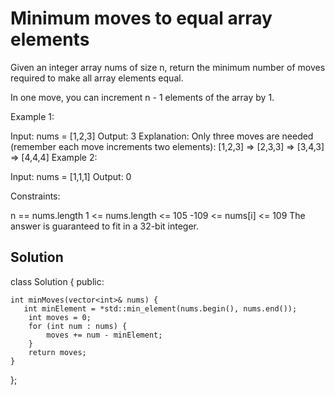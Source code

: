 # Minimum moves to equal array elements

Given an integer array nums of size n, return the minimum number of moves required to make all array elements equal.

In one move, you can increment n - 1 elements of the array by 1.

Example 1:

Input: nums = [1,2,3]
Output: 3
Explanation: Only three moves are needed (remember each move increments two elements):
[1,2,3]  =>  [2,3,3]  =>  [3,4,3]  =>  [4,4,4]
Example 2:

Input: nums = [1,1,1]
Output: 0
 

Constraints:

n == nums.length
1 <= nums.length <= 105
-109 <= nums[i] <= 109
The answer is guaranteed to fit in a 32-bit integer.


## Solution

class Solution 
{
public:

    int minMoves(vector<int>& nums) {
       int minElement = *std::min_element(nums.begin(), nums.end());
        int moves = 0;
        for (int num : nums) {
            moves += num - minElement;
        }
        return moves; 
    }
};
